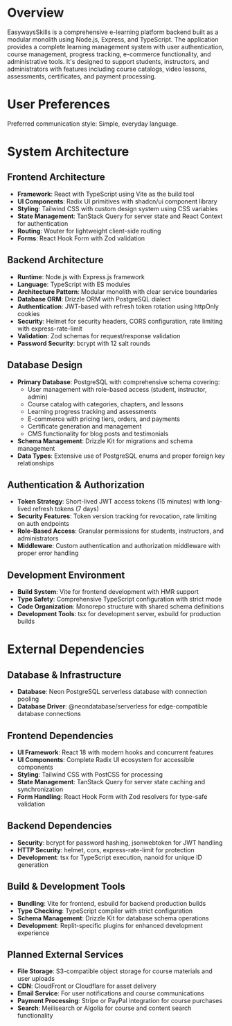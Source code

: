 # Overview

EasywaysSkills is a comprehensive e-learning platform backend built as a modular monolith using Node.js, Express, and TypeScript. The application provides a complete learning management system with user authentication, course management, progress tracking, e-commerce functionality, and administrative tools. It's designed to support students, instructors, and administrators with features including course catalogs, video lessons, assessments, certificates, and payment processing.

# User Preferences

Preferred communication style: Simple, everyday language.

# System Architecture

## Frontend Architecture
- **Framework**: React with TypeScript using Vite as the build tool
- **UI Components**: Radix UI primitives with shadcn/ui component library
- **Styling**: Tailwind CSS with custom design system using CSS variables
- **State Management**: TanStack Query for server state and React Context for authentication
- **Routing**: Wouter for lightweight client-side routing
- **Forms**: React Hook Form with Zod validation

## Backend Architecture
- **Runtime**: Node.js with Express.js framework
- **Language**: TypeScript with ES modules
- **Architecture Pattern**: Modular monolith with clear service boundaries
- **Database ORM**: Drizzle ORM with PostgreSQL dialect
- **Authentication**: JWT-based with refresh token rotation using httpOnly cookies
- **Security**: Helmet for security headers, CORS configuration, rate limiting with express-rate-limit
- **Validation**: Zod schemas for request/response validation
- **Password Security**: bcrypt with 12 salt rounds

## Database Design
- **Primary Database**: PostgreSQL with comprehensive schema covering:
  - User management with role-based access (student, instructor, admin)
  - Course catalog with categories, chapters, and lessons
  - Learning progress tracking and assessments
  - E-commerce with pricing tiers, orders, and payments
  - Certificate generation and management
  - CMS functionality for blog posts and testimonials
- **Schema Management**: Drizzle Kit for migrations and schema management
- **Data Types**: Extensive use of PostgreSQL enums and proper foreign key relationships

## Authentication & Authorization
- **Token Strategy**: Short-lived JWT access tokens (15 minutes) with long-lived refresh tokens (7 days)
- **Security Features**: Token version tracking for revocation, rate limiting on auth endpoints
- **Role-Based Access**: Granular permissions for students, instructors, and administrators
- **Middleware**: Custom authentication and authorization middleware with proper error handling

## Development Environment
- **Build System**: Vite for frontend development with HMR support
- **Type Safety**: Comprehensive TypeScript configuration with strict mode
- **Code Organization**: Monorepo structure with shared schema definitions
- **Development Tools**: tsx for development server, esbuild for production builds

# External Dependencies

## Database & Infrastructure
- **Database**: Neon PostgreSQL serverless database with connection pooling
- **Database Driver**: @neondatabase/serverless for edge-compatible database connections

## Frontend Dependencies
- **UI Framework**: React 18 with modern hooks and concurrent features
- **UI Components**: Complete Radix UI ecosystem for accessible components
- **Styling**: Tailwind CSS with PostCSS for processing
- **State Management**: TanStack Query for server state caching and synchronization
- **Form Handling**: React Hook Form with Zod resolvers for type-safe validation

## Backend Dependencies
- **Security**: bcrypt for password hashing, jsonwebtoken for JWT handling
- **HTTP Security**: helmet, cors, express-rate-limit for protection
- **Development**: tsx for TypeScript execution, nanoid for unique ID generation

## Build & Development Tools
- **Bundling**: Vite for frontend, esbuild for backend production builds
- **Type Checking**: TypeScript compiler with strict configuration
- **Schema Management**: Drizzle Kit for database schema operations
- **Development**: Replit-specific plugins for enhanced development experience

## Planned External Services
- **File Storage**: S3-compatible object storage for course materials and user uploads
- **CDN**: CloudFront or Cloudflare for asset delivery
- **Email Service**: For user notifications and course communications
- **Payment Processing**: Stripe or PayPal integration for course purchases
- **Search**: Meilisearch or Algolia for course and content search functionality